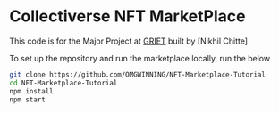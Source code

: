 # Collectiverse NFT MarketPlace 

This code is for the Major Project at [GRIET](https://griet.ac.in/) built by [Nikhil Chitte]

To set up the repository and run the marketplace locally, run the below
```bash
git clone https://github.com/OMGWINNING/NFT-Marketplace-Tutorial
cd NFT-Marketplace-Tutorial
npm install
npm start
```